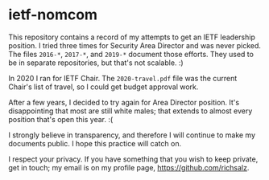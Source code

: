 # ietf-nomcom

This repository contains a record of my attempts to get an IETF leadership
position. I tried three times for Security Area Director and was never
picked.  The files `2016-*`, `2017-*`, and `2019-*` document those efforts.
They used to be in separate repositories, but that's not scalable. :)

In 2020 I ran for IETF Chair. The `2020-travel.pdf` file was the current
Chair's list of travel, so I could get budget approval work.

After a few years, I decided to try again for Area Director position. It's
disappointing that most are still white males; that extends to almost
every position that's open this year. :(

I strongly believe in transparency, and therefore I will continue to make
my documents public.  I hope this practice will catch on.

I respect your privacy. If you have something that you wish to keep private,
get in touch; my email is on my profile page, <https://github.com/richsalz>.
